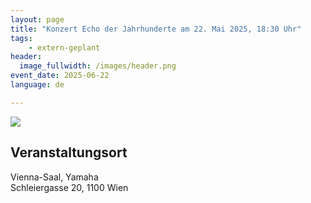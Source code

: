 ```yaml
---
layout: page
title: "Konzert Echo der Jahrhunderte am 22. Mai 2025, 18:30 Uhr"
tags:
    - extern-geplant
header:
  image_fullwidth: /images/header.png
event_date: 2025-06-22
language: de

---
```


<img src="/images/extern/2025-05-22.jpg"/>

## Veranstaltungsort

Vienna-Saal, Yamaha<br>
Schleiergasse 20, 1100 Wien


<div
    data-service="googlemaps"
    data-id="!1m18!1m12!1m3!1d2661.143683423129!2d16.375673812155974!3d48.16531197112666!2m3!1f0!2f0!3f0!3m2!1i1024!2i768!4f13.1!3m3!1m2!1s0x476da9be580b3b39%3A0xb2333c5894f05780!2sSchleiergasse%2020%2C%201100%20Wien!5e0!3m2!1sde!2sat!4v1747162253537!5m2!1sde!2sat"
    data-autoscale
></div>



